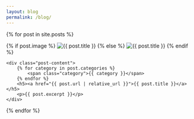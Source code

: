 ```yaml
---
layout: blog
permalink: /blog/
---
```


{% for post in site.posts %}
<div class="post-item {{ post.categories | join: ' ' }}">
    <div class="post-image">
        {% if post.image %}
        <img src="{{ post.image | relative_url }}" alt="{{ post.title }}">
        {% else %}
        <img src="{{ '/assets/images/featured_default.png' | asset_url }}" alt="{{ post.title }}">
        {% endif %}
    </div>

    <div class="post-content">
        {% for category in post.categories %}
            <span class="category">{{ category }}</span>
        {% endfor %}
        <h5><a href="{{ post.url | relative_url }}">{{ post.title }}</a></h5>
        <p>{{ post.excerpt }}</p>
    </div>
</div>
{% endfor %}